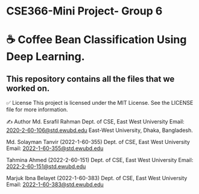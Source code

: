 # CSE366-Mini Project- Group 6

# ☕ Coffee Bean Classification Using Deep Learning.

This repository contains all the files that we worked on.
---


✅ License
This project is licensed under the MIT License. See the LICENSE file for more information.

✍️ Author
Md. Esrafil Rahman
Dept. of CSE, East West University
Email: 2020-2-60-106@std.ewubd.edu
East-West University, Dhaka, Bangladesh.

Md. Solayman Tanvir (2022-1-60-355)
Dept. of CSE, East West University
Email: 2022-1-60-355@std.ewubd.edu

Tahmina Ahmed (2022-2-60-151)
Dept. of CSE, East West University
Email: 2022-2-60-151@std.ewubd.edu

Marjuk Ibna Belayet (2022-1-60-383)
Dept. of CSE, East West University
Email: 2022-1-60-383@std.ewubd.edu
